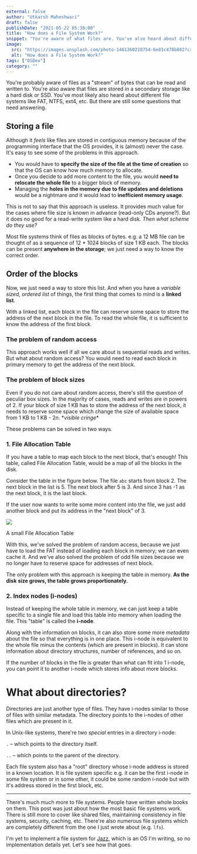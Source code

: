 ```yaml
---
external: false
author: "Utkarsh Maheshwari"
draft: false
publishDate: "2021-05-22 05:30:00"
title: "How does a File System Work?"
snippet: "You're aware of what files are. You've also heard about different file systems. But how do they work?"
image:
  src: "https://images.unsplash.com/photo-1461360228754-6e81c478b882?crop=entropy&cs=tinysrgb&fit=max&fm=jpg&ixid=MnwxMTc3M3wwfDF8c2VhcmNofDF8fGZpbGUlMjBzeXN0ZW18ZW58MHx8fHwxNjIxMDk2MDk5&ixlib=rb-1.2.1&q=80&w=2000"
  alt: "How does a File System Work?"
tags: ["OSDev"]
category: ""
---
```



You're probably aware of files as a "stream" of bytes that can be read and written to. You're also aware that files are stored in a secondary storage like a hard disk or SSD. You've most likely also heard about different file systems like FAT, NTFS, ext4, etc. But there are still some questions that need answering.

Storing a file
--------------

Although it _feels_ like files are stored in contiguous memory because of the programming interface that the OS provides, it is (almost) never the case. It's easy to see some of the problems in this approach.

*   You would have to **specify the size of the file at the time of creation** so that the OS can know how much memory to allocate.
*   Once you decide to add more content to the file, you would **need to relocate the whole file** to a bigger block of memory.
*   Managing the **holes in the memory due to file updates and deletions** would be a nightmare _and_ it would lead to **inefficient memory usage**.

This is not to say that this approach is useless. It provides much value for the cases where file size is known in advance (read-only CDs anyone?). But it does no good for a read-write system like a hard disk. _Then what scheme do they use?_

Most file systems think of files as blocks of bytes. e.g. a 12 MB file can be thought of as a sequence of 12 \* 1024 blocks of size 1 KB each. The blocks can be present **anywhere in the storage**; we just need a way to know the correct order.

Order of the blocks
-------------------

Now, we just need a way to store this list. And when you have a _variable sized, ordered list_ of things, the first thing that comes to mind is a **linked list**.

With a linked list, each block in the file can reserve some space to store the address of the next block in the file. To read the whole file, it is sufficient to know the address of the first block.

### The problem of random access

This approach works well if all we care about is sequential reads and writes. But what about random access? You would need to read each block in primary memory to get the address of the next block.

### The problem of block sizes

Even if you do not care about random access, there's still the question of peculiar box sizes. In the majority of cases, reads and writes are in powers of 2. If your block of size 1 KB has to store the address of the next block, it needs to reserve some space which change the size of available space from 1 KB to 1 KB - 2n. \*_visible cringe_\*

These problems can be solved in two ways.

### 1\. File Allocation Table

If you have a table to map each block to the next block, that's enough! This table, called File Allocation Table, would be a map of all the blocks in the disk.

Consider the table in the figure below. The file `abc` starts from block 2. The next block in the list is 5. The next block after 5 is 3. And since 3 has -1 as the next block, it is the last block.

If the user now wants to write some more content into the file, we just add another block and put its address in the "next block" of 3.

![](/images/FAT.png)

A small File Allocation Table

With this, we've solved the problem of random access, because we just have to load the FAT instead of loading each block in memory; we can even cache it. And we've also solved the problem of odd file sizes because we no longer have to reserve space for addresses of next block.

The only problem with this approach is keeping the table in memory. **As the disk size grows, the table grows proportionately.**

### 2\. Index nodes (i-nodes)

Instead of keeping the whole table in memory, we can just keep a table specific to a single file and load this table into memory when loading the file. This "table" is called the **i-node**.

Along with the information on blocks, it can also store some more _metadata_ about the file so that everything is in one place. This i-node is equivalent to the whole file minus the contents (which are present in blocks). It can store information about directory structures, number of references, and so on.

If the number of blocks in the file is greater than what can fit into 1 i-node, you can point it to another i-node which stores info about more blocks.

What about directories?
=======================

Directories are just another type of files. They have i-nodes similar to those of files with similar metadata. The directory points to the i-nodes of other files which are present in it.

In Unix-like systems, there're two _special_ entries in a directory i-node:

`.` – which points to the directory itself.

`..` – which points to the parent of the directory.

Each file system also has a "root" directory whose i-node address is stored in a known location. It is file system specific e.g. it can be the first i-node in some file system or in some other, it could be some random i-node but with it's address stored in the first block, etc.

* * *

There's much much more to file systems. People have written whole books on them. This post was just about how the most basic file systems work. There is still more to cover like shared files, maintaining consistency in file systems, security, caching, etc. There're also numerous file systems which are completely different from the one I just wrote about (e.g. `lfs`).

I'm yet to implement a file system for [Jazz](https://github.com/coditva/Jazz), which is an OS I'm writing, so no implementation details yet. Let's see how that goes.
